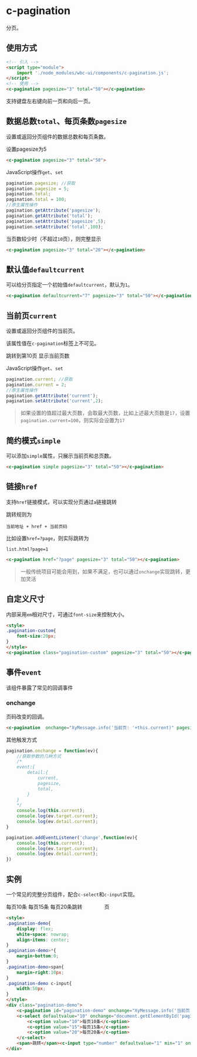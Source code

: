 # c-pagination

分页。

## 使用方式

```html
<!-- 引入 -->
<script type="module">
    import './node_modules/wbc-ui/components/c-pagination.js';
</script>
<!-- 使用 -->
<c-pagination pagesize="3" total="50"></c-pagination>
```

支持键盘左右键向前一页和向后一页。

## 数据总数`total`、每页条数`pagesize`

设置或返回分页组件的数据总数和每页条数。

<c-pagination pagesize="3" total="50"></c-pagination>
<c-button type="primary" onclick="this.previousElementSibling.pagesize=5">设置pagesize为5</c-button>

```html
<c-pagination pagesize="3" total="50">
```

JavaScript操作`get`、`set`

```js
pagination.pagesize; //获取
pagination.pagesize = 5;
pagination.total;
pagination.total = 100;
//原生属性操作
pagination.getAttribute('pagesize');
pagination.getAttribute('total');
pagination.setAttribute('pagesize',5);
pagination.setAttribute('total',100);
```

当页数较少时（不超过`10`页），则完整显示

<c-pagination pagesize="3" total="20"></c-pagination>

```html
<c-pagination pagesize="3" total="20"></c-pagination>
```

## 默认值`defaultcurrent`

可以给分页指定一个初始值`defaultcurrent`，默认为`1`。

<c-pagination defaultcurrent="7" pagesize="3" total="50"></c-pagination>

```html
<c-pagination defaultcurrent="7" pagesize="3" total="50"></c-pagination>
```

## 当前页`current`

设置或返回分页组件的当前页。

该属性值在`c-pagination`标签上不可见。

<c-pagination pagesize="3" total="50"></c-pagination>
<c-button type="primary" onclick="this.previousElementSibling.current=10">跳转到第10页</c-button>
<c-button type="primary" onclick="XyMessage.info('当前value: '+this.previousElementSibling.previousElementSibling.current)">显示当前页数</c-button>

JavaScript操作`get`、`set`

```js
pagination.current; //获取
pagination.current = 2;
//原生属性操作
pagination.getAttribute('current');
pagination.setAttribute('current',2);
```

> 如果设置的值超过最大页数，会取最大页数，比如上述最大页数是`17`，设置`pagination.current=100`，则实际会设置为`17`

## 简约模式`simple`

可以添加`simple`属性，只展示当前页和总页数。

<c-pagination simple pagesize="3" total="50"></c-pagination>

```html
<c-pagination simple pagesize="3" total="50"></c-pagination>
```

## 链接`href`

支持`href`链接模式，可以实现分页通过`a`链接跳转

跳转规则为

```
当前地址 + href + 当前页码
```

比如设置`href=?page`，则实际跳转为

```
list.html?page=1
```

<c-pagination href="?page" pagesize="3" total="50"></c-pagination>

```html
<c-pagination href="?page" pagesize="3" total="50"></c-pagination>
```

> 一般传统项目可能会用到，如果不满足，也可以通过`onchange`实现跳转，更加灵活

## 自定义尺寸

内部采用`em`相对尺寸，可通过`font-size`来控制大小。

<style>
.pagination-custom{
    font-size:20px;
}
</style>
<c-pagination class="pagination-custom" pagesize="3" total="50"></c-pagination>

```html
<style>
.pagination-custom{
    font-size:20px;
}
</style>
<c-pagination class="pagination-custom" pagesize="3" total="50"></c-pagination>
```

## 事件`event`

该组件暴露了常见的回调事件

### onchange

页码改变的回调。

<c-pagination  onchange="XyMessage.info('当前页: '+this.current)" pagesize="3" total="50"></c-pagination>

```html
<c-pagination  onchange="XyMessage.info('当前页: '+this.current)" pagesize="3" total="50"></c-pagination>
```

其他触发方式

```js
pagination.onchange = function(ev){
    //获取参数的几种方式
    /*
    event:{
        detail:{
            current,
            pagesize,
            total,
        }
    }
    */
    console.log(this.current);
    console.log(ev.target.current);
    console.log(ev.detail.current);
}

pagination.addEventListener('change',function(ev){
    console.log(this.current);
    console.log(ev.target.current);
    console.log(ev.detail.current);
})
```

## 实例

一个常见的完整分页组件，配合`c-select`和`c-input`实现。

<style>
.pagination-demo{
    display: flex;
    white-space: nowrap;
    align-items: center;
}
.pagination-demo>*{
    margin-bottom:0;
}
.pagination-demo>span{
    margin-right:10px;
}
.pagination-demo c-input{
    width:50px;
}
</style>

<div class="pagination-demo">
    <c-pagination id="pagination-demo" onchange="XyMessage.info('当前页: '+this.current)" pagesize="10" total="200"></c-pagination>
    <c-select defaultvalue="10" onchange="this.previousElementSibling.pagesize=this.value">
        <c-option value="10">每页10条</c-option>
        <c-option value="15">每页15条</c-option>
        <c-option value="20">每页20条</c-option>
    </c-select>
    <span>跳转</span><c-input type="number" defaultvalue="1" min="1" onchange="document.getElementById('pagination-demo').current = this.value"></c-input><span>页</span>
</div>

```html
<style>
.pagination-demo{
    display: flex;
    white-space: nowrap;
    align-items: center;
}
.pagination-demo>*{
    margin-bottom:0;
}
.pagination-demo>span{
    margin-right:10px;
}
.pagination-demo c-input{
    width:50px;
}
</style>
<div class="pagination-demo">
    <c-pagination id="pagination-demo" onchange="XyMessage.info('当前页: '+this.current)" pagesize="10" total="200"></c-pagination>
    <c-select defaultvalue="10" onchange="document.getElementById('pagination-demo').pagesize=this.value">
        <c-option value="10">每页10条</c-option>
        <c-option value="15">每页15条</c-option>
        <c-option value="20">每页20条</c-option>
    </c-select>
    <span>跳转</span><c-input type="number" defaultvalue="1" min="1" onchange="document.getElementById('pagination-demo').current = this.value"></c-input><span>页</span>
</div>
```